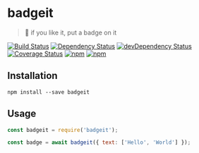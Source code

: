 # badgeit

> 🎫 if you like it, put a badge on it

[![Build Status](https://travis-ci.org/gabrielcsapo/badgeit.svg?branch=master)](https://travis-ci.org/gabrielcsapo/badgeit)
[![Dependency Status](https://starbuck.gabrielcsapo.com/badge/github/gabrielcsapo/badgeit/status.svg)](https://starbuck.gabrielcsapo.com/github/gabrielcsapo/badgeit)
[![devDependency Status](https://starbuck.gabrielcsapo.com/badge/github/gabrielcsapo/badgeit/dev-status.svg)](https://starbuck.gabrielcsapo.com/github/gabrielcsapo/badgeit#info=devDependencies)
[![Coverage Status](https://lcov-server.gabrielcsapo.com/badge/github%2Ecom/gabrielcsapo/badgeit.svg)](https://lcov-server.gabrielcsapo.com/coverage/github%2Ecom/gabrielcsapo/badgeit)
[![npm](https://img.shields.io/npm/dt/badgeit.svg?maxAge=2592000)]()
[![npm](https://img.shields.io/npm/dm/badgeit.svg?maxAge=2592000)]()

## Installation

```
npm install --save badgeit
```

## Usage

```javascript
const badgeit = require('badgeit');

const badge = await badgeit({ text: ['Hello', 'World'] });
```
